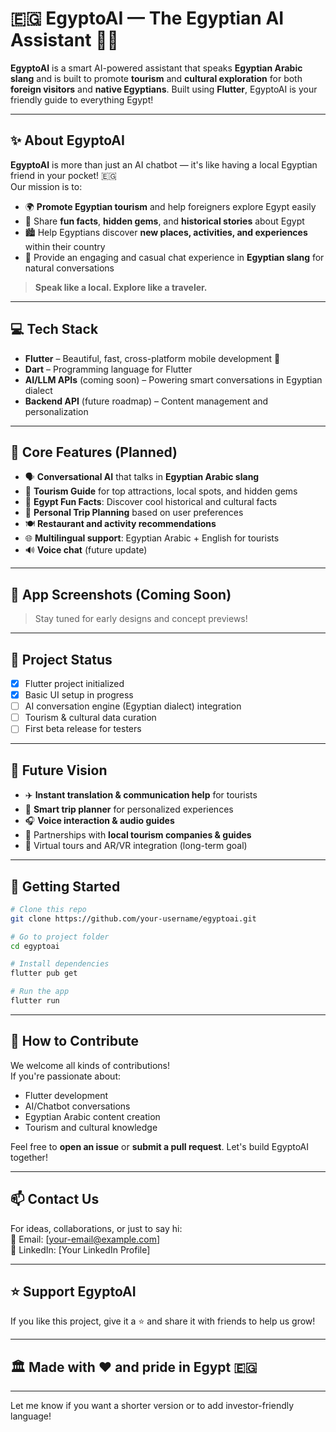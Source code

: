 # 🇪🇬 EgyptoAI — The Egyptian AI Assistant 🤖🌴  

**EgyptoAI** is a smart AI-powered assistant that speaks **Egyptian Arabic slang** and is built to promote **tourism** and **cultural exploration** for both **foreign visitors** and **native Egyptians**. Built using **Flutter**, EgyptoAI is your friendly guide to everything Egypt!  

---

## ✨ About EgyptoAI  

**EgyptoAI** is more than just an AI chatbot — it's like having a local Egyptian friend in your pocket! 🇪🇬  
Our mission is to:  

- 🌍 **Promote Egyptian tourism** and help foreigners explore Egypt easily  
- 📜 Share **fun facts**, **hidden gems**, and **historical stories** about Egypt  
- 🏙️ Help Egyptians discover **new places, activities, and experiences** within their country  
- 💬 Provide an engaging and casual chat experience in **Egyptian slang** for natural conversations  

> **Speak like a local. Explore like a traveler.**  

---

## 💻 Tech Stack  

- **Flutter** – Beautiful, fast, cross-platform mobile development 🚀  
- **Dart** – Programming language for Flutter  
- **AI/LLM APIs** (coming soon) – Powering smart conversations in Egyptian dialect  
- **Backend API** (future roadmap) – Content management and personalization  

---

## 🌟 Core Features (Planned)  

- 🗣️ **Conversational AI** that talks in **Egyptian Arabic slang**  
- 📍 **Tourism Guide** for top attractions, local spots, and hidden gems  
- 🧠 **Egypt Fun Facts**: Discover cool historical and cultural facts  
- 🧭 **Personal Trip Planning** based on user preferences  
- 🍽️ **Restaurant and activity recommendations**  
- 🌐 **Multilingual support**: Egyptian Arabic + English for tourists  
- 🔊 **Voice chat** (future update)  

---

## 📱 App Screenshots (Coming Soon)  

> Stay tuned for early designs and concept previews!  

---

## 🚧 Project Status  

- [x] Flutter project initialized  
- [x] Basic UI setup in progress  
- [ ] AI conversation engine (Egyptian dialect) integration  
- [ ] Tourism & cultural data curation  
- [ ] First beta release for testers  

---

## 🔮 Future Vision  

- ✈️ **Instant translation & communication help** for tourists  
- 🧳 **Smart trip planner** for personalized experiences  
- 🎧 **Voice interaction & audio guides**  
- 🤝 Partnerships with **local tourism companies & guides**  
- 🏰 Virtual tours and AR/VR integration (long-term goal)  

---

## 🚀 Getting Started  

```bash
# Clone this repo
git clone https://github.com/your-username/egyptoai.git

# Go to project folder
cd egyptoai

# Install dependencies
flutter pub get

# Run the app
flutter run
```  

---

## 🤝 How to Contribute  

We welcome all kinds of contributions!  
If you're passionate about:  

- Flutter development  
- AI/Chatbot conversations  
- Egyptian Arabic content creation  
- Tourism and cultural knowledge  

Feel free to **open an issue** or **submit a pull request**. Let's build EgyptoAI together!  

---

## 📫 Contact Us  

For ideas, collaborations, or just to say hi:  
📧 Email: [your-email@example.com]  
📱 LinkedIn: [Your LinkedIn Profile]  

---

## ⭐️ Support EgyptoAI  

If you like this project, give it a ⭐️ and share it with friends to help us grow!  

---

## 🏛️ Made with ❤️ and pride in Egypt 🇪🇬  

---

Let me know if you want a shorter version or to add investor-friendly language!
